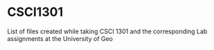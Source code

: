 # CSCI1301
List of files created while taking CSCI 1301 and the corresponding Lab assignments at the University of Geo
